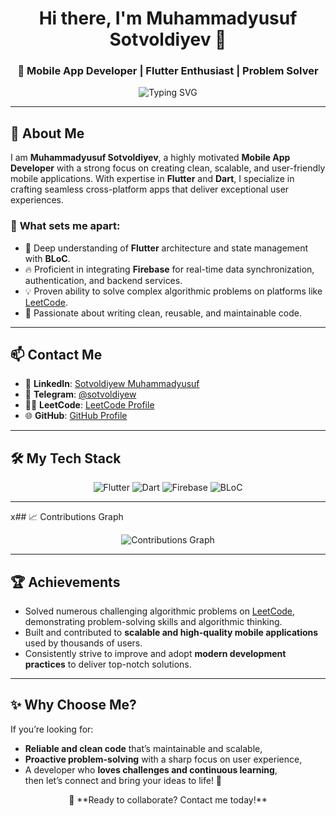 <h1 align="center">Hi there, I'm Muhammadyusuf Sotvoldiyev 👋</h1>
<h3 align="center">🚀 Mobile App Developer | Flutter Enthusiast | Problem Solver</h3>

<p align="center">
  <img src="https://readme-typing-svg.demolab.com?font=Fira+Code&weight=600&size=24&pause=1000&color=00FFCC&center=true&vCenter=true&width=435&lines=Welcome+to+my+GitHub!;Building+innovative+mobile+apps;Passionate+about+clean+and+scalable+code" alt="Typing SVG" />
</p>

---

## 🌟 About Me
I am **Muhammadyusuf Sotvoldiyev**, a highly motivated **Mobile App Developer** with a strong focus on creating clean, scalable, and user-friendly mobile applications. With expertise in **Flutter** and **Dart**, I specialize in crafting seamless cross-platform apps that deliver exceptional user experiences.

### 🚀 **What sets me apart:**
- 🎯 Deep understanding of **Flutter** architecture and state management with **BLoC**.
- 🔥 Proficient in integrating **Firebase** for real-time data synchronization, authentication, and backend services.
- 💡 Proven ability to solve complex algorithmic problems on platforms like [LeetCode](https://leetcode.com/u/sotvoldiyew/).
- 🌟 Passionate about writing clean, reusable, and maintainable code.

---

## 📫 Contact Me
- 💼 **LinkedIn**: [Sotvoldiyew Muhammadyusuf](https://www.linkedin.com/in/sotvoldiyew)
- 📱 **Telegram**: [@sotvoldiyew](https://t.me/sotvoldiyew)
- 🧑‍💻 **LeetCode**: [LeetCode Profile](https://leetcode.com/u/sotvoldiyew/)
- 🌐 **GitHub**: [GitHub Profile](https://github.com/sotvoldiyew)

---

## 🛠️ My Tech Stack
<p align="center">
  <img src="https://img.shields.io/badge/Flutter-%2302569B.svg?style=for-the-badge&logo=flutter&logoColor=white" alt="Flutter" />
  <img src="https://img.shields.io/badge/Dart-%230175C2.svg?style=for-the-badge&logo=dart&logoColor=white" alt="Dart" />
  <img src="https://img.shields.io/badge/Firebase-%23FFCA28.svg?style=for-the-badge&logo=firebase&logoColor=black" alt="Firebase" />
  <img src="https://img.shields.io/badge/BLoC-%230175C2.svg?style=for-the-badge&logo=bloc&logoColor=white" alt="BLoC" />
</p>

---

x## 📈 Contributions Graph
<p align="center">
  <img src="https://github-readme-streak-stats.herokuapp.com/?user=sotvoldiyew&theme=radical" alt="Contributions Graph" />
</p>


---

## 🏆 Achievements
- Solved numerous challenging algorithmic problems on [LeetCode](https://leetcode.com/u/sotvoldiyew/), demonstrating problem-solving skills and algorithmic thinking.
- Built and contributed to **scalable and high-quality mobile applications** used by thousands of users.
- Consistently strive to improve and adopt **modern development practices** to deliver top-notch solutions.

---

## ✨ Why Choose Me?
If you’re looking for:
- **Reliable and clean code** that’s maintainable and scalable,
- **Proactive problem-solving** with a sharp focus on user experience,
- A developer who **loves challenges and continuous learning**,  
then let’s connect and bring your ideas to life! 🚀

<p align="center">📩 **Ready to collaborate? Contact me today!**</p>
